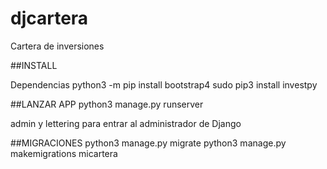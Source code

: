 # djcartera
Cartera de inversiones

##INSTALL 

Dependencias
python3 -m pip install bootstrap4
sudo pip3 install investpy

##LANZAR APP
python3 manage.py runserver

admin y lettering para entrar al administrador de Django

##MIGRACIONES
python3 manage.py migrate
python3 manage.py makemigrations micartera